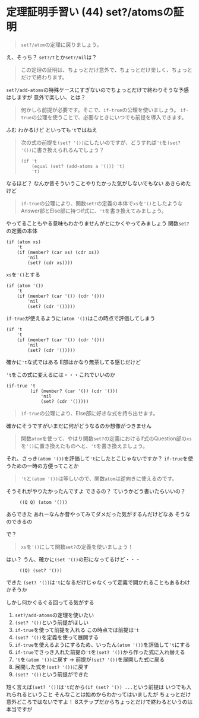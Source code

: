 # 定理証明手習い (44) set?/atomsの証明

> `set?/atom`の定理に戻りましょう。

え、そっち？
`set?/t`とか`set?/nil`は？

> この定理の証明は、ちょっとだけ意外で、ちょっとだけ楽しく、ちょっとだけで終わります。

`set?/add-atoms`の特殊ケースにすぎないのでちょっとだけで終わりそうな予感はしますが
意外で楽しい、とは？

> 何かしら前提が必要です。そこで、`if-true`の公理を使いましょう。
> `if-true`の公理を使うことで、必要なときにいつでも前提を導入できます。

ふむ
わかるけど
といっても`'t`ではねえ

> 次の式の前提を`(set? '())`にしたいのですが、どうすれば`'t`を`(set? '())`に書き換えられるんでしょう？
> 
> ```
> (if 't 
>     (equal (set? (add-atoms a '())) 't) 
>     't)

なるほど？
なんか昔そういうことやりたかった気がしないでもない
あきらめたけど

> `if-true`の公理により、関数`set?`の定義の本体で`xs`を`'()`としたようなAnswer部とElse部に持つif式に、`'t`を書き換えてみましょう。

やってることもやる意味もわかりませんがとにかくやってみましょう
関数`set?`の定義の本体

```
(if (atom xs)
    't
    (if (member? (car xs) (cdr xs))
        'nil
        (set? (cdr xs))))
```

`xs`を`'()`とする

```
(if (atom '())
    't
    (if (member? (car '()) (cdr '()))
        'nil
        (set? (cdr '()))))
```

`if-true`が使えるように`(atom '())`はこの時点で評価してしまう

```
(if 't
    't
    (if (member? (car '()) (cdr '()))
        'nil
        (set? (cdr '()))))
```

確かに`'t`な式ではある
E部はかなり無茶してる感じだけど

`'t`をこの式に変えるには・・・これでいいのか

```
(if-true 't 
         (if (member? (car '()) (cdr '()))
             'nil
             (set? (cdr '()))))
```

> `if-true`の公理により、Else部に好きな式を持ち出せます。

確かにそうですがいまだに何がどうなるのか想像がつきません

> 関数`atom`を使って、やはり関数`set?`の定義におけるif式のQuestion部の`xs`を`'()`に置き換えたものへと、`'t`を書き換えましょう。

それ、さっき`(atom '())`を評価して`'t`にしたとこじゃないですか？
`if-true`を使うための一時の方便ってことか

> `'t`と`(atom '())`は等しいので、関数`atom`は逆向きに使えるのです。

そうそれがやりたかったんですよ
できるの？
ていうかどう書いたらいいの？

```
     ((Q Q) (atom '()))
```

あらできた
あれーなんか昔やってみてダメだった気がするんだけどなあ
そうなのできるの

で？

> `xs`を`'()`にして関数`set?`の定義を使いましょう！

はい？
うん、確かに`(set '())`の形になってるけど・・・

```
     ((Q) (set? '()))
```

できた
`(set? '())`は`'t`になるだけじゃなくって定義で開かれることもあるわけかそうか

しかし何かぐるぐる回ってる気がする

1. `set?/add-atoms`の定理を使いたい
2. `(set? '())`という前提がほしい
3. `if-true`を使って前提を入れる この時点では前提は`'t`
4. `(set? '())`を定義を使って展開する
5. `if-true`を使えるようにするため、いったん`(atom '())`を評価して`'t`にする
6. `if-true`でさっき入れた前提の`'t`を`(set? '())`から作った式に入れ替える
7. `'t`を`(atom '())`に戻す → 前提が`(set? '())`を展開した式に戻る
8. 展開した式を`(set? '())`に戻す
9. `(set? '())`という前提ができた

短く言えば`(set? '())`は`'t`だから`(if (set? '()) ...`という前提は
いつでも入れられるということ
そんなことは始めからわかってはいましたが
ちょっとだけ意外どころではないですよ！
8ステップだからちょっとだけで終わるというのは本当ですが

